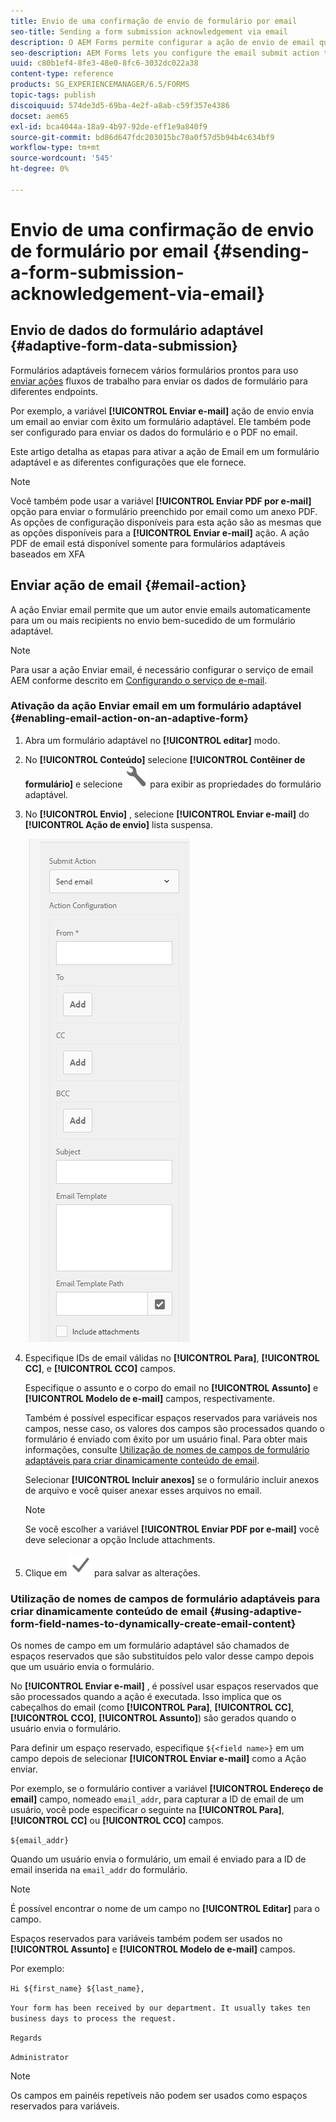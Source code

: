 ```yaml
---
title: Envio de uma confirmação de envio de formulário por email
seo-title: Sending a form submission acknowledgement via email
description: O AEM Forms permite configurar a ação de envio de email que envia uma confirmação para um usuário sobre o envio do formulário.
seo-description: AEM Forms lets you configure the email submit action that sends an acknowledgement to a user on submitting the form.
uuid: c80b1ef4-8fe3-48e0-8fc6-3032dc022a38
content-type: reference
products: SG_EXPERIENCEMANAGER/6.5/FORMS
topic-tags: publish
discoiquuid: 574de3d5-69ba-4e2f-a8ab-c59f357e4386
docset: aem65
exl-id: bca4044a-18a9-4b97-92de-eff1e9a840f9
source-git-commit: bd86d647fdc203015bc70a0f57d5b94b4c634bf9
workflow-type: tm+mt
source-wordcount: '545'
ht-degree: 0%

---
```


# Envio de uma confirmação de envio de formulário por email {#sending-a-form-submission-acknowledgement-via-email}

## Envio de dados do formulário adaptável {#adaptive-form-data-submission}

Formulários adaptáveis fornecem vários formulários prontos para uso [enviar ações](../../forms/using/configuring-submit-actions.md) fluxos de trabalho para enviar os dados de formulário para diferentes endpoints.

Por exemplo, a variável **[!UICONTROL Enviar e-mail]** ação de envio envia um email ao enviar com êxito um formulário adaptável. Ele também pode ser configurado para enviar os dados do formulário e o PDF no email.

Este artigo detalha as etapas para ativar a ação de Email em um formulário adaptável e as diferentes configurações que ele fornece.

>[!NOTE]
>
>Você também pode usar a variável **[!UICONTROL Enviar PDF por e-mail]** opção para enviar o formulário preenchido por email como um anexo PDF. As opções de configuração disponíveis para esta ação são as mesmas que as opções disponíveis para a **[!UICONTROL Enviar e-mail]** ação. A ação PDF de email está disponível somente para formulários adaptáveis baseados em XFA

## Enviar ação de email {#email-action}

A ação Enviar email permite que um autor envie emails automaticamente para um ou mais recipients no envio bem-sucedido de um formulário adaptável.

>[!NOTE]
>
>Para usar a ação Enviar email, é necessário configurar o serviço de email AEM conforme descrito em [Configurando o serviço de e-mail](/help/sites-administering/notification.md#configuring-the-mail-service).

### Ativação da ação Enviar email em um formulário adaptável {#enabling-email-action-on-an-adaptive-form}

1. Abra um formulário adaptável no **[!UICONTROL editar]** modo.

1. No **[!UICONTROL Conteúdo]** selecione **[!UICONTROL Contêiner de formulário]** e selecione ![configurar](assets/configure-icon.svg) para exibir as propriedades do formulário adaptável.

1. No **[!UICONTROL Envio]** , selecione **[!UICONTROL Enviar e-mail]** do **[!UICONTROL Ação de envio]** lista suspensa.

   ![Enviar ações](assets/submission-actions.png)

1. Especifique IDs de email válidas no **[!UICONTROL Para]**, **[!UICONTROL CC]**, e **[!UICONTROL CCO]** campos.

   Especifique o assunto e o corpo do email no **[!UICONTROL Assunto]** e **[!UICONTROL Modelo de e-mail]** campos, respectivamente.

   Também é possível especificar espaços reservados para variáveis nos campos, nesse caso, os valores dos campos são processados quando o formulário é enviado com êxito por um usuário final. Para obter mais informações, consulte [Utilização de nomes de campos de formulário adaptáveis para criar dinamicamente conteúdo de email](../../forms/using/form-submission-receipt-via-email.md#p-using-adaptive-form-field-names-to-dynamically-create-email-content-p).

   Selecionar **[!UICONTROL Incluir anexos]** se o formulário incluir anexos de arquivo e você quiser anexar esses arquivos no email.

   >[!NOTE]
   >
   >Se você escolher a variável **[!UICONTROL Enviar PDF por e-mail]** você deve selecionar a opção Include attachments.

1. Clique em ![save](assets/save_icon.svg) para salvar as alterações.

### Utilização de nomes de campos de formulário adaptáveis para criar dinamicamente conteúdo de email {#using-adaptive-form-field-names-to-dynamically-create-email-content}

Os nomes de campo em um formulário adaptável são chamados de espaços reservados que são substituídos pelo valor desse campo depois que um usuário envia o formulário.

No **[!UICONTROL Enviar e-mail]** , é possível usar espaços reservados que são processados quando a ação é executada. Isso implica que os cabeçalhos do email (como **[!UICONTROL Para]**, **[!UICONTROL CC]**, **[!UICONTROL CCO]**, **[!UICONTROL Assunto]**) são gerados quando o usuário envia o formulário.

Para definir um espaço reservado, especifique `${<field name>}` em um campo depois de selecionar **[!UICONTROL Enviar e-mail]** como a Ação enviar.

Por exemplo, se o formulário contiver a variável **[!UICONTROL Endereço de email]** campo, nomeado `email_addr`, para capturar a ID de email de um usuário, você pode especificar o seguinte na **[!UICONTROL Para]**, **[!UICONTROL CC]** ou **[!UICONTROL CCO]** campos.

`${email_addr}`

Quando um usuário envia o formulário, um email é enviado para a ID de email inserida na `email_addr` do formulário.

>[!NOTE]
>
>É possível encontrar o nome de um campo no **[!UICONTROL Editar]** para o campo.

Espaços reservados para variáveis também podem ser usados no **[!UICONTROL Assunto]** e **[!UICONTROL Modelo de e-mail]** campos.

Por exemplo:

`Hi ${first_name} ${last_name},`

`Your form has been received by our department. It usually takes ten business days to process the request.`

`Regards`

`Administrator`

>[!NOTE]
>
>Os campos em painéis repetíveis não podem ser usados como espaços reservados para variáveis.
